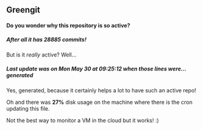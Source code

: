 ## Greengit

#### Do you wonder why this repository is so active?

##### After all it has 28885 commits!

But is it *really* active? Well...

##### Last update was on Mon May 30 at 09:25:12 when those lines were... generated

Yes, generated, because it certainly helps a lot to have such an active repo!

Oh and there was **27%** disk usage on the machine
where there is the cron updating this file.

Not the best way to monitor a VM in the cloud but it works! :)
